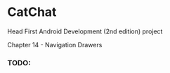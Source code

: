 # CatChat
Head First Android Development (2nd edition) project

Chapter 14 - Navigation Drawers

### TODO:
